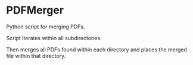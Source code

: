 # PDFMerger
Python script for merging PDFs.

Script iterates within all subdirectories.

Then merges all PDFs found within each directory and places the merged file within that directory.


